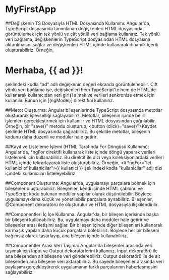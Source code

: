 # MyFirstApp

##Değişkenin TS Dosyasıyla HTML Dosyasında Kullanımı:
Angular'da, TypeScript dosyasında tanımlanan değişkenleri HTML dosyasında görüntülemek için tek yönlü ve çift yönlü veri bağlama kullanırız. Tek yönlü veri bağlama, değişkenlerin TypeScript dosyasından HTML dosyasına aktarılmasını sağlar ve değişkenleri HTML içinde kullanarak dinamik içerik oluşturabiliriz. Örneğin, <h1>Merhaba, {{ ad }}!</h1> şeklindeki kodla "ad" adlı değişkenin değeri ekranda görüntülenebilir. Çift yönlü veri bağlama ise, değişkenleri hem TypeScript'te hem de HTML'de kullanarak kullanıcıdan veri girişi almak ve verileri senkronize etmek için kullanılır. Bunun için [(ngModel)] direktifini kullanırız.

##Metot Oluşturma:
Angular bileşenlerinde TypeScript dosyasında metotlar oluşturarak işlevselliği sağlayabiliriz. Metotlar, bileşenin içinde belirli işlemleri gerçekleştirmek için kullanılır ve HTML dosyasından çağrılabilir. Örneğin, bir "save()" metodu oluşturup, <button (click)="save()">Kaydet</button> şeklinde HTML dosyasında çağırabiliriz. Bu şekilde metotlar, bileşenin kodunu daha düzenli ve modüler hale getirir.

##Kayıt ve Listeleme İşlemi (HTML Tarafında For Döngüsü Kullanımı):
Angular'da, *ngFor direktifi kullanarak liste içinde döngü yaparak verileri listelemek için kullanabiliriz. Bu direktif ile dizi veya koleksiyonlardaki verileri HTML içinde tekrarlayarak liste oluşturabiliriz. Örneğin, <li *ngFor="let kullanici of kullanicilar">{{ kullanici }}</li> şeklindeki kodla "kullanicilar" adlı dizi içindeki kullanıcıları listeleyebiliriz.

##Component Oluşturma:
Angular'da, uygulamayı parçalara bölmek için bileşenler oluşturabiliriz. Bileşenler, kendi içinde HTML şablonu ve TypeScript kodu bulunan modüler yapılar olarak düşünülebilir. Böylece uygulamayı daha küçük ve yönetilebilir parçalara ayırabiliriz. Bileşenler, @Component dekoratörü ile oluşturulur ve HTML dosyasıyla ilişkilendirilir.

##Componentleri İç İçe Kullanma:
Angular'da, bir bileşen içerisinde başka bir bileşeni kullanabiliriz. Bu, uygulamayı daha modüler hale getirir ve bileşenler arası iletişimi sağlar. Bir bileşen içinde diğer bileşenleri kullanarak karmaşık yapıları daha küçük parçalara bölebiliriz. Böylece her bir bileşeni bağımsız olarak tasarlayıp, ana bileşen içinde kullanabiliriz.

##Componentler Arası Veri Taşıma:
Angular'da bileşenler arasında veri taşımak için Input ve Output dekoratörlerini kullanırız. Input dekoratörü ile ana bileşenden alt bileşene veri gönderebiliriz. Output dekoratörü ile de alt bileşenden ana bileşene veri aktarabiliriz. Bu sayede bileşenler arasında veri paylaşımı gerçekleştirerek uygulamanın farklı parçalarının haberleşmesini sağlayabiliriz.





